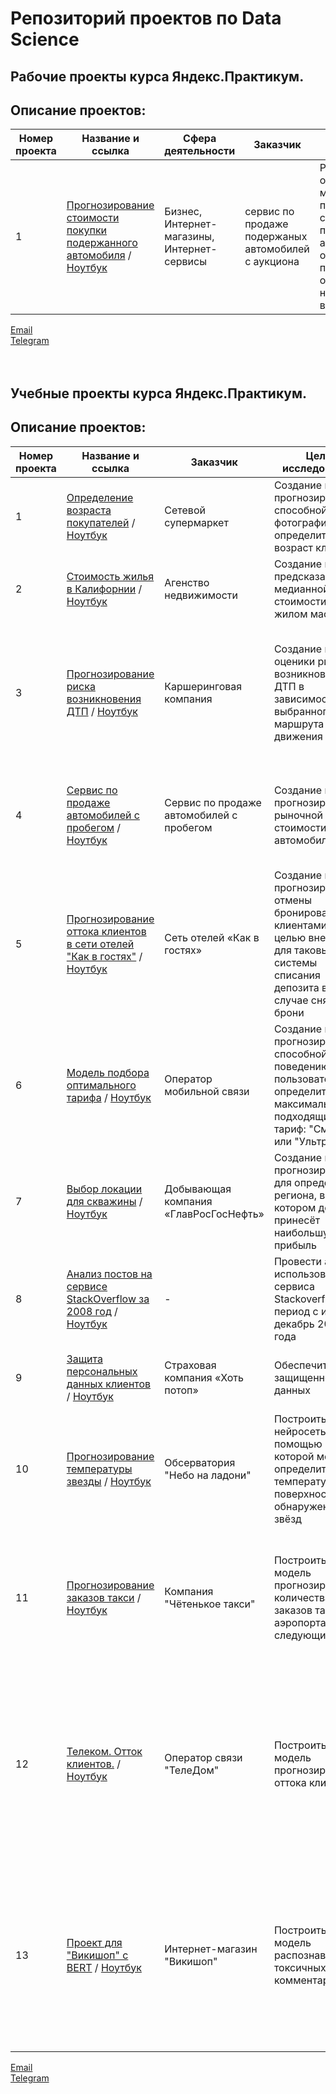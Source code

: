 # Репозиторий проектов по Data Science

## Рабочие проекты курса Яндекс.Практикум.

## Описание проектов:
| Номер проекта | Название и ссылка | Сфера деятельности| Заказчик| Цель исследования| Стек| Статус|
|---------------|-------------------|------|------|------------------|-----|-----|
|1             |[Прогнозирование стоимости покупки подержанного автомобиля](https://github.com/data-analyst-mr/DataScienceProjects/tree/main/projects/real_projects/workshop-1) / [Ноутбук](https://github.com/data-analyst-mr/DataScienceProjects/blob/main/projects/real_projects/workshop-1/cars_cost.ipynb) | Бизнес,<br/>Интернет-магазины,<br/>Интернет-сервисы| сервис по продаже подержаных автомобилей с аукциона| Разработка и обучение ML-модели прогнозирования стоимости подержанного автомобиля и определение признаков, оказывающих наибольшее влияние на цену| catboost,<br/>dateparser,<br/>imblearn,<br/>math,<br/>matplotlib,<br/>optuna,<br/>phik,<br/>re,<br/>seaborn,<br/>swifter,<br/>sklearn,<br/>timeit.| Завершен|

[Email](mailto:mikhail-shestakov-2022@bk.ru)<br/>
[Telegram](https://t.me/mshestakov1)<br/>
<br/>
<br/>


## Учебные проекты курса Яндекс.Практикум.

## Описание проектов:
| Номер проекта | Название и ссылка | Заказчик| Цель исследования| Стек| Статус|
|---------------|-------------------|------|------------------|-----|-----|
|1             |[Определение возраста покупателей](https://github.com/data-analyst-mr/DataScienceProjects/tree/main/projects/educational%20project/age_of_buyers) / [Ноутбук](https://github.com/data-analyst-mr/DataScienceProjects/blob/main/projects/educational%20project/age_of_buyers/age_of_buyers.ipynb) | Cетевой супермаркет| Cоздание модели прогнозирования, способной по фотографии определить возраст клиента.| keras,<br/>numpy,<br/>pandas,<br/>python,<br/>seaborn,<br/>tensorflow.| Завершен|
|2             |[Стоимость жилья в Калифорнии](https://github.com/data-analyst-mr/DataScienceProjects/tree/main/projects/educational%20project/california_houses) / [Ноутбук](https://github.com/data-analyst-mr/DataScienceProjects/blob/main/projects/educational%20project/california_houses/california_houses.ipynb)| Агенство недвижимости| Cоздание модели предсказания медианной стоимости дома в жилом массиве.| numpy,<br/>pandas,<br/>pyspark,<br/>python,<br/>scipy.| Завершен|
|3             |[Прогнозирование риска возникновения ДТП](https://github.com/data-analyst-mr/DataScienceProjects/tree/main/projects/educational%20project/car_insurance) / [Ноутбук](https://github.com/data-analyst-mr/DataScienceProjects/blob/main/projects/educational%20project/car_insurance/car_insurance.ipynb) | Каршеринговая компания| Создание модели оценики риска возникновения ДТП в зависимости от выбранного маршрута движения|  catboost,<br/>datetime,<br/>matplotlib,<br/>numpy,<br/>optuna,<br/>pandas,<br/>python,<br/>seaborn,<br/>sklearn,<br/>sqlalchemy,<br/>timeit.| Завершен|
|4              |[Cервис по продаже автомобилей с пробегом](https://github.com/data-analyst-mr/DataScienceProjects/tree/main/projects/educational%20project/cost_cars) / [Ноутбук](https://github.com/data-analyst-mr/DataScienceProjects/blob/main/projects/educational%20project/cost_cars/coast_cars.ipynb)| Cервис по продаже автомобилей с пробегом| Создание модели прогнозирования рыночной стоимости автомобиля| datetime,<br/>lightgbm,<br/>numpy,<br/>pandas,<br/>python,<br/>seaborn,<br/>sklearn,<br/>timeit.| Завершен|
|5             |[Прогнозирование оттока клиентов в сети отелей "Как в гостях"](https://github.com/data-analyst-mr/DataScienceProjects/tree/main/projects/educational%20project/hotel) / [Ноутбук](https://github.com/data-analyst-mr/DataScienceProjects/blob/main/projects/educational%20project/hotel/hotel.ipynb)| Сеть отелей «Как в гостях»| Создание модели прогнозирования отмены бронирования клиентами с целью внедрения для таковых системы списания депозита в случае снятия брони| catboost,<br/>datetime,<br/>imblearn,<br/>matplotlib,<br/>numpy,<br/>optuna,<br/>pandas,<br/>python,<br/>scipy,<br/>seaborn,<br/>sklearn,<br/>timeit.| Завершен|
|6             |[Модель подбора оптимального тарифа](https://github.com/data-analyst-mr/DataScienceProjects/tree/main/projects/educational%20project/mobile_tariff) / [Ноутбук](https://github.com/data-analyst-mr/DataScienceProjects/blob/main/projects/educational%20project/mobile_tariff/mobil_tarif.ipynb) | Оператор мобильной связи| Создание модели прогнозирования, способной по поведению пользователя определить максимально подходящий ему тариф: "Смарт" или "Ультра"| catboost,<br/>math,<br/>matplotlib,<br/>numpy,<br/>optuna,<br/>pandas,<br/>python,<br/>sklearn,<br/>timeit.| Завершен|
|7             |[Выбор локации для скважины](https://github.com/data-analyst-mr/DataScienceProjects/tree/main/projects/educational%20project/oil_region) / [Ноутбук](https://github.com/data-analyst-mr/DataScienceProjects/blob/main/projects/educational%20project/oil_region/oil_region.ipynb) | Добывающая компания «ГлавРосГосНефть»| Создание модели прогнозирования для определения региона, в котором добыча принесёт наибольшую прибыль| matplotlib,<br/>numpy,<br/>pandas,<br/>python,<br/>scipy,<br/>seaborn,<br/>sklearn.| Завершен|
|8             |[Анализ постов на сервисе StackOverflow за 2008 год](https://github.com/data-analyst-mr/DataScienceProjects/tree/main/projects/educational%20project/posts) / [Ноутбук](https://github.com/data-analyst-mr/DataScienceProjects/blob/main/projects/educational%20project/posts/posts.ipynb) | -| Провести анализ использования сервиса Stackoverflow за период с июля по декабрь 2008 года| matplotlib,<br/>pandas,<br/>python,<br/>seaborn,<br/>SQL,<br/>sqlalchemy.| Завершен|
|9             |[Защита персональных данных клиентов](https://github.com/data-analyst-mr/DataScienceProjects/tree/main/projects/educational%20project/protection_of_personal_data) / [Ноутбук](https://github.com/data-analyst-mr/DataScienceProjects/blob/main/projects/educational%20project/protection_of_personal_data/protection_of_personal_data%20.ipynb) | Страховая компания «Хоть потоп»| Обеспечить защищенность данных | numpy,<br/>pandas,<br/>python,<br/>scipy,<br/>sklearn.| Завершен|
|10             |[Прогнозирование температуры звезды](https://github.com/data-analyst-mr/DataScienceProjects/tree/main/projects/educational%20project/stars) / [Ноутбук](https://github.com/data-analyst-mr/DataScienceProjects/blob/main/projects/educational%20project/stars/stars_temperature.ipynb) |Обсерватория "Небо на ладони"| Построить нейросеть, с помощью которой можно определить температуру на поверхности обнаруженных звёзд| matplotlib,<br/>numpy,<br/>pandas,<br/>python,<br/>seaborn,<br/>sklearn,<br/>torch.| Завершен|
|11             |[Прогнозирование заказов такси](https://github.com/data-analyst-mr/DataScienceProjects/tree/main/projects/educational%20project/taxi) / [Ноутбук](https://github.com/data-analyst-mr/DataScienceProjects/blob/main/projects/educational%20project/taxi/taxi.ipynb) | Компания "Чётенькое такси"| Построить модель прогнозирования количества заказов такси в аэропортах на следующий час| catboost,<br/>imblearn,<br/>math,<br/>matplotlib,<br/>numpy,<br/>optuna,<br/>pandas,<br/>python,<br/>sklearn,<br/>statsmodels,<br/>timeit.| Завершен|
|12             |[Телеком. Отток клиентов.](https://github.com/data-analyst-mr/DataScienceProjects/tree/main/projects/educational%20project/telekom) / [Ноутбук](https://github.com/data-analyst-mr/DataScienceProjects/blob/main/projects/educational%20project/telekom/telekom.ipynb) | Оператор связи "ТелеДом"| Построить модель прогнозирования оттока клиентов| python,<br/>datetime,<br/>numpy,<br/>optuna,<br/>pandas,<br/>matplotlib<br/>phik,<br/>seaborn,<br/>timeit,<br/>torch,<br/>catboost,<br/>imblearn,<br/>sklearn,<br/>skorch,<br/>sqlalchemy.| Завершен|
|13             |[Проект для "Викишоп" с BERT](https://github.com/data-analyst-mr/DataScienceProjects/tree/main/projects/educational%20project/wikishop) / [Ноутбук](https://github.com/data-analyst-mr/DataScienceProjects/blob/main/projects/educational%20project/wikishop/wikishop.ipynb) | Интернет-магазин "Викишоп"| Построить модель распознавания токсичных комментариев| catboost,<br/>imblearn,<br/>matplotlib,<br/>numpy,<br/>optuna,<br/>pandarallel,<br/>pandas,<br/>python,<br/>re,<br/>sklearn,<br/>timeit,<br/>torch,<br/>tqdm,<br/>transformers,<br/>wordcloud.| Завершен|

[Email](mailto:mikhail-shestakov-2022@bk.ru)<br/>
[Telegram](https://t.me/mshestakov1)
